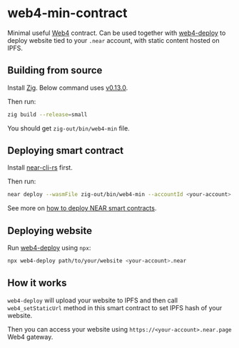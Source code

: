# web4-min-contract

Minimal useful [Web4](https://github.com/vgrichina/web4) contract. Can be used together with [web4-deploy](https://github.com/vgrichina/web4-deploy)
to deploy website tied to your `.near` account, with static content hosted on IPFS.

## Building from source

Install [Zig](https://ziglang.org/learn/getting-started/#installing-zig). Below command uses [v0.13.0](https://github.com/ziglang/zig/releases/tag/0.13.0).

Then run:

```bash
zig build --release=small
```

You should get `zig-out/bin/web4-min` file.

## Deploying smart contract

Install [near-cli-rs](https://github.com/near/near-cli-rs) first.

Then run:

```bash
near deploy --wasmFile zig-out/bin/web4-min --accountId <your-account>.near
```

See more on [how to deploy NEAR smart contracts](https://docs.near.org/develop/deploy).

## Deploying website

Run [web4-deploy](https://github.com/vgrichina/web4-deploy) using `npx`:

```bash
npx web4-deploy path/to/your/website <your-account>.near
```

## How it works

`web4-deploy` will upload your website to IPFS and then call `web4_setStaticUrl` method in this smart contract to set IPFS hash of your website.

Then you can access your website using `https://<your-account>.near.page` Web4 gateway.
